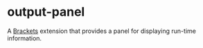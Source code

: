 output-panel
============

A [Brackets](https://github.com/adobe/brackets) extension that provides a panel for displaying run-time information.
